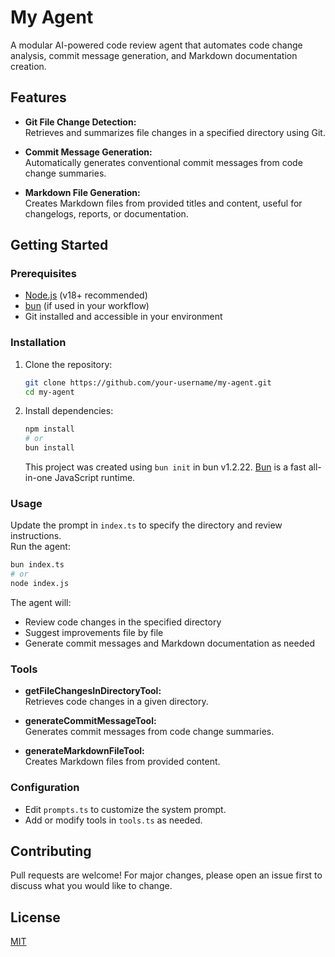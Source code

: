 # My Agent

A modular AI-powered code review agent that automates code change analysis, commit message generation, and Markdown documentation creation.

## Features

- **Git File Change Detection:**  
  Retrieves and summarizes file changes in a specified directory using Git.

- **Commit Message Generation:**  
  Automatically generates conventional commit messages from code change summaries.

- **Markdown File Generation:**  
  Creates Markdown files from provided titles and content, useful for changelogs, reports, or documentation.

## Getting Started

### Prerequisites

- [Node.js](https://nodejs.org/) (v18+ recommended)
- [bun](https://bun.sh/) (if used in your workflow)
- Git installed and accessible in your environment

### Installation

1. Clone the repository:

   ```sh
   git clone https://github.com/your-username/my-agent.git
   cd my-agent
   ```

2. Install dependencies:
   ```sh
   npm install
   # or
   bun install
   ```
   This project was created using `bun init` in bun v1.2.22. [Bun](https://bun.com) is a fast all-in-one JavaScript runtime.

### Usage

Update the prompt in `index.ts` to specify the directory and review instructions.  
Run the agent:

```sh
bun index.ts
# or
node index.js
```

The agent will:

- Review code changes in the specified directory
- Suggest improvements file by file
- Generate commit messages and Markdown documentation as needed

### Tools

- **getFileChangesInDirectoryTool:**  
  Retrieves code changes in a given directory.

- **generateCommitMessageTool:**  
  Generates commit messages from code change summaries.

- **generateMarkdownFileTool:**  
  Creates Markdown files from provided content.

### Configuration

- Edit `prompts.ts` to customize the system prompt.
- Add or modify tools in `tools.ts` as needed.

## Contributing

Pull requests are welcome! For major changes, please open an issue first to discuss what you would like to change.

## License

[MIT](LICENSE)
